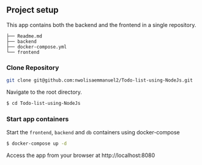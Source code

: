 ## Project setup

This app contains both the backend and the frontend in a single repository.
```	
├── Readme.md
├── backend
├── docker-compose.yml
└── frontend
```

### Clone Repository

```bash
git clone git@github.com:nwolisaemmanuel2/Todo-list-using-NodeJs.git

```

Navigate to the root directory.

```bash
$ cd Todo-list-using-NodeJs
```
### Start app containers

Start the `frontend`, `backend` and `db` containers using docker-compose

```	bash
$ docker-compose up -d 
```
Access the app from your browser at http://localhost:8080
